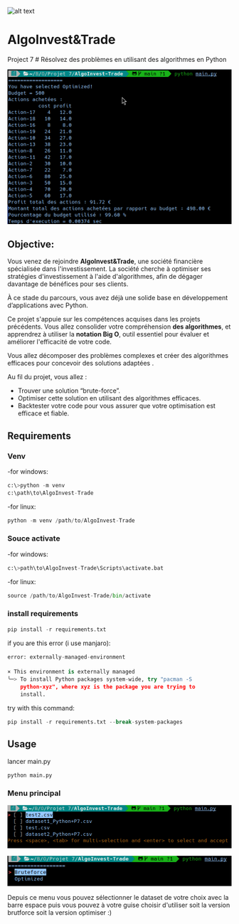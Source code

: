 ![alt text](https://user.oc-static.com/upload/2020/09/18/1600429119334_P6.png)

# **AlgoInvest&Trade**


Project 7 # Résolvez des problèmes en utilisant des algorithmes en Python

![alt text](exemple_execution.png)


## Objective:
Vous venez de rejoindre **AlgoInvest&Trade**, une société financière spécialisée dans l'investissement. La société cherche à optimiser ses stratégies d'investissement à l'aide d'algorithmes, afin de dégager davantage de bénéfices pour ses clients.


À ce stade du parcours, vous avez déjà une solide base en développement d’applications avec Python.


Ce projet s'appuie sur les compétences acquises dans les projets précédents. Vous allez consolider votre compréhension **des algorithmes**, et apprendrez à utiliser la **notation Big O**, outil essentiel pour évaluer et améliorer l'efficacité de votre code.

Vous allez décomposer des problèmes complexes et créer des algorithmes efficaces pour concevoir des solutions adaptées .


Au fil du projet, vous allez :

- Trouver une solution “brute-force”.
- Optimiser cette solution en utilisant des algorithmes efficaces.
- Backtester votre code pour vous assurer que votre optimisation est efficace et fiable.

## Requirements

### Venv
-for windows:
```python
c:\>python -m venv
c:\path\to\AlgoInvest-Trade
```
-for linux:
```python
python -m venv /path/to/AlgoInvest-Trade
```

### Souce activate
-for windows:
```python
c:\>path\to\AlgoInvest-Trade\Scripts\activate.bat
```
-for linux:
```python
source /path/to/AlgoInvest-Trade/bin/activate
```

### install requirements
```python
pip install -r requirements.txt
```
if you are this error (i use manjaro):
```python
error: externally-managed-environment

× This environment is externally managed
╰─> To install Python packages system-wide, try "pacman -S
    python-xyz", where xyz is the package you are trying to
    install.

```

try with this command:

```python
pip install -r requirements.txt --break-system-packages
```


## Usage

lancer main.py
```bash
python main.py
```
### Menu principal
![alt text](dataset_a_selectioner.png)

![alt text](choix_du_resolver.png)

Depuis ce menu vous pouvez sélectionner le dataset de votre choix avec la barre espace puis vous pouvez à votre guise choisir d'utiliser soit la version brutforce soit la version optimiser :)

